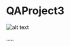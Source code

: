# QAProject3
![alt text](https://github.com/the-ci-squad/QAProject3/blob/tino_terraform_ansible/README_FILES/INITAL-CI-PIPELINE-DESIGN.jpg)

.....
